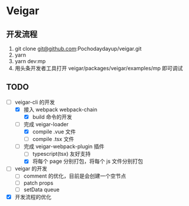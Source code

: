 # Veigar

## 开发流程

1. git clone git@github.com:Pochodaydayup/veigar.git
2. yarn
3. yarn dev:mp
4. 用头条开发者工具打开 veigar/packages/veigar/examples/mp 即可调试

## TODO

- [ ] veigar-cli 的开发
  - [x] 接入 webpack webpack-chain
    - [x] build 命令的开发
  - [ ] 完成 veigar-loader
    - [x] compile .vue 文件
    - [ ] compile .tsx 文件
  - [ ] 完成 veigar-webpack-plugin 插件
    - [ ] typescript(tsx) 友好支持
    - [x] 将每个 page 分别打包，将每个 js 文件分别打包

- [ ] veigar 的开发
  - [ ] comment 的优化，目前是会创建一个空节点
  - [ ] patch props
  - [ ] setData queue

- [x] 开发流程的优化
